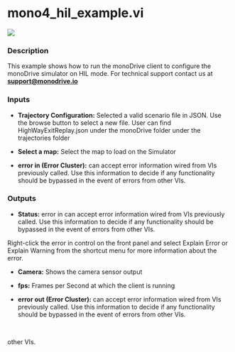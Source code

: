 # mono4_hil_example.vi

<p class="img_container">
<img class="lg_img" src="../mono4_hil_example.png"/>
</p>

### Description

This example shows how to run the monoDrive client  to configure the monoDrive simulator on HIL mode.
For technical support contact us at <b>support@monodrive.io</b> 

### Inputs

- **Trajectory Configuration:**  Selected a valid scenario file in JSON. Use the browse
button to select a new file. User can find
HighWayExitReplay.json under the monoDrive folder under the
trajectories folder
 

- **Select a map:**  Select the map to load on the Simulator
 

- **error in (Error Cluster):** can accept error information wired from VIs previously called. Use this information to decide if any functionality should be bypassed in the event of errors from other VIs. 

### Outputs

- **Status:**  error in can accept error information wired from VIs
previously called. Use this information to decide if any
functionality should be bypassed in the event of errors from
other VIs.

Right-click the error in control on the front panel and
select Explain Error or Explain Warning from the shortcut
menu for more information about the error.
 

- **Camera:**  Shows the camera sensor output
 

- **fps:**  Frames per Second at which the client is running
 

- **error out (Error Cluster):** can accept error information wired from VIs previously called. Use this information to decide if any functionality should be bypassed in the event of errors from other VIs. 

<p>&nbsp;</p>
 other VIs. 

<p>&nbsp;</p>
